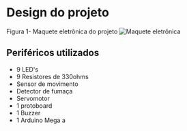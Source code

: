 # Design do projeto

Figura 1- Maquete eletrônica do projeto
![Maquete eletrônica](https://github.com/MarceloZam/Projeto-Integrador-2-IFSC/blob/main/imagens/Maquete%20eletr%C3%B4nica%202.0.png)

## Periféricos utilizados
* 9 LED's
* 9 Resistores de 330ohms
* Sensor de movimento
* Detector de fumaça
* Servomotor
* 1 protoboard
* 1 Buzzer
* 1 Arduino Mega
a
